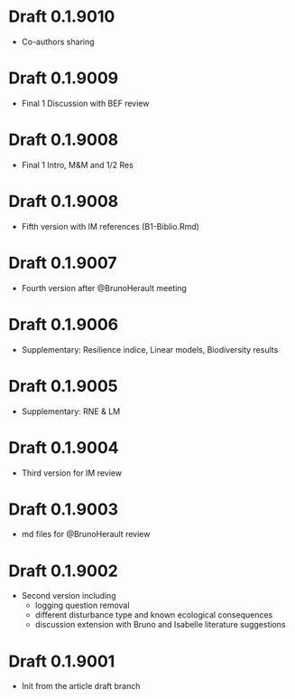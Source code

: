 # Draft 0.1.9010
* Co-authors sharing

# Draft 0.1.9009
* Final 1 Discussion with BEF review

# Draft 0.1.9008
* Final 1 Intro, M&M and 1/2 Res

# Draft 0.1.9008
* Fifth version with IM references (B1-Biblio.Rmd)

# Draft 0.1.9007
* Fourth version after @BrunoHerault meeting

# Draft 0.1.9006
* Supplementary: Resilience indice, Linear models, Biodiversity results

# Draft 0.1.9005
* Supplementary: RNE & LM

# Draft 0.1.9004
* Third version for IM review

# Draft 0.1.9003
* md files for @BrunoHerault review

# Draft 0.1.9002
* Second version including
    * logging question removal
    * different disturbance type and known ecological consequences
    * discussion extension with Bruno and Isabelle literature suggestions

# Draft 0.1.9001 
* Init from the article draft branch